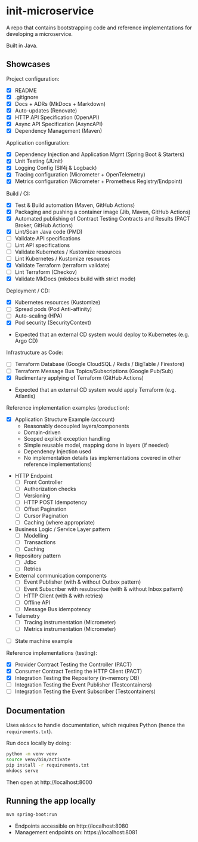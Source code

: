 # init-microservice

A repo that contains bootstrapping code and reference implementations for developing a microservice.

Built in Java.

## Showcases

Project configuration:

- [x] README
- [x] .gitignore
- [x] Docs + ADRs (MkDocs + Markdown)
- [x] Auto-updates (Renovate)
- [x] HTTP API Specification (OpenAPI)
- [x] Async API Specification (AsyncAPI)
- [x] Dependency Management (Maven)

Application configuration:

- [x] Dependency Injection and Application Mgmt (Spring Boot & Starters)
- [x] Unit Testing (JUnit)
- [x] Logging Config (Slf4j & Logback)
- [x] Tracing configuration (Micrometer + OpenTelemetry)
- [x] Metrics configuration (Micrometer + Prometheus Registry/Endpoint)

Build / CI:

- [x] Test & Build automation (Maven, GitHub Actions)
- [x] Packaging and pushing a container image (Jib, Maven, GitHub Actions)
- [x] Automated publishing of Contract Testing Contracts and Results (PACT Broker, GitHub Actions)
- [x] Lint/Scan Java code (PMD)
- [ ] Validate API specifications
- [ ] Lint API specifications
- [ ] Validate Kubernetes / Kustomize resources
- [ ] Lint Kubernetes / Kustomize resources
- [x] Validate Terraform (terraform validate)
- [ ] Lint Terraform (Checkov)
- [x] Validate MkDocs (mkdocs build with strict mode)

Deployment / CD:

- [x] Kubernetes resources (Kustomize)
- [ ] Spread pods (Pod Anti-affinity)
- [ ] Auto-scaling (HPA)
- [x] Pod security (SecurityContext)
- Expected that an external CD system would deploy to Kubernetes (e.g. Argo CD)

Infrastructure as Code:

- [ ] Terraform Database (Google CloudSQL / Redis / BigTable / Firestore)
- [ ] Terraform Message Bus Topics/Subscriptions (Google Pub/Sub)
- [x] Rudimentary applying of Terraform (GitHub Actions)
- Expected that an external CD system would apply Terraform (e.g. Atlantis)

Reference implementation examples (production):

- [x] Application Structure Example (account)
  - Reasonably decoupled layers/components
  - Domain-driven
  - Scoped explicit exception handling
  - Simple reusable model, mapping done in layers (if needed)
  - Dependency Injection used
  - No implementation details (as implementations covered in other reference implementations)
- HTTP Endpoint
    - [ ] Front Controller
    - [ ] Authorization checks
    - [ ] Versioning
    - [ ] HTTP POST Idempotency
    - [ ] Offset Pagination
    - [ ] Cursor Pagination
    - [ ] Caching (where appropriate)
- Business Logic / Service Layer pattern
    - [ ] Modelling
    - [ ] Transactions
    - [ ] Caching
- Repository pattern
    - [ ] Jdbc
    - [ ] Retries
- External communication components
    - [ ] Event Publisher (with & without Outbox pattern)
    - [ ] Event Subscriber with resubscribe (with & without Inbox pattern)
    - [ ] HTTP Client (with & with retries)
    - [ ] Offline API
    - [ ] Message Bus idempotency
- Telemetry
    - [ ] Tracing instrumentation (Micrometer)
    - [ ] Metrics instrumentation (Micrometer)
- [ ] State machine example

Reference implementations (testing):

- [x] Provider Contract Testing the Controller (PACT)
- [x] Consumer Contract Testing the HTTP Client (PACT)
- [x] Integration Testing the Repository (in-memory DB)
- [ ] Integration Testing the Event Publisher (Testcontainers)
- [ ] Integration Testing the Event Subscriber (Testcontainers)

## Documentation

Uses `mkdocs` to handle documentation, which requires Python (hence the `requirements.txt`).

Run docs locally by doing:

```bash
python -m venv venv
source venv/bin/activate
pip install -r requirements.txt
mkdocs serve
```

Then open at http://localhost:8000

## Running the app locally

```bash
mvn spring-boot:run
```

- Endpoints accessible on http://localhost:8080
- Management endpoints on: https://localhost:8081
